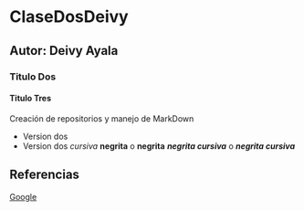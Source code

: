 # ClaseDosDeivy
## Autor: Deivy Ayala
### Titulo Dos
#### Titulo Tres
Creación de repositorios y  manejo de MarkDown
- Version dos
- Version dos
*cursiva* 
**negrita** o __negrita__
***negrita cursiva*** o ___negrita cursiva___


## Referencias 
[Google](https://www.google.com)
